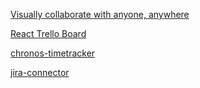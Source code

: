 [Visually collaborate with anyone, anywhere](https://trello.com/b/41RiUCGs/azure-resource-visualizer)

[React Trello Board](https://github.com/web-pal/react-trello-board)

[chronos-timetracker](https://github.com/web-pal/chronos-timetracker)

[jira-connector](https://github.com/floralvikings/jira-connector)